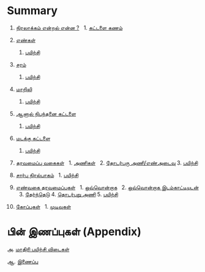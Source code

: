 # Summary

1. [நிரலாக்கம் என்றல் என்ன ?](what_is_programming/intro.md)
   1. [கட்டளை கணம்](what_is_programming/instruction_set.md)
2. [எண்கள்](numbers/number.md)
   1. [பயிற்சி](numbers/practice.md)
3. [சரம்](strings/string.md)
   1. [பயிற்சி](strings/practice.md)
4. [மாறிலி](variables/variable.md)
   1. [பயிற்சி](variables/practice.md)
5. [ஆனால் நிபந்தனை கட்டளை](if_and_else/conditionals.md)
   1. [பயிற்சி](if_and_else/practice.md)
6. [மடக்கு கட்டளை](loops/loop.md)
   1. [பயிற்சி](loops/practice.md)
7. [தரவமைப்பு வகைகள்](collections/storage.md)
   1. [அணிகள்](collections/array.md)
   2. [தோடர்புரு அணி/எண்அடைவு](collections/hash.md)
   3. [பயிற்சி](collections/practice.md)

8. [சார்பு நிரல்பாகம்](methods/functions.md)
   1. [பயிற்சி](methods/practice.md)

9. [எண்வகை தரவமைப்புகள்](enumerables/enumerable.md)
   1. [ஒவ்வொன்றாக](enumerables/each.md)
   2. [ஒவ்வொன்றாக இடம்காட்டியுடன்](enumerables/each_with_index.md)
   3. [தேர்ந்தெடு](enumerables/select.md)
   4. [தொடர்புறு அணி](enumerables/map.md) 
   5. [பயிற்சி](enumerables/practice.md)

10. [கோப்புகள்](files/file.md)
   1. [முடிவுகள்](files/the_end.md)

# பின் இணப்புகள் (Appendix)
அ. [மாதிரி பயிற்சி விடைகள்](answers_to_practice_problems/answers.md)

ஆ. [இணைப்பு](appendix/contact.md)
